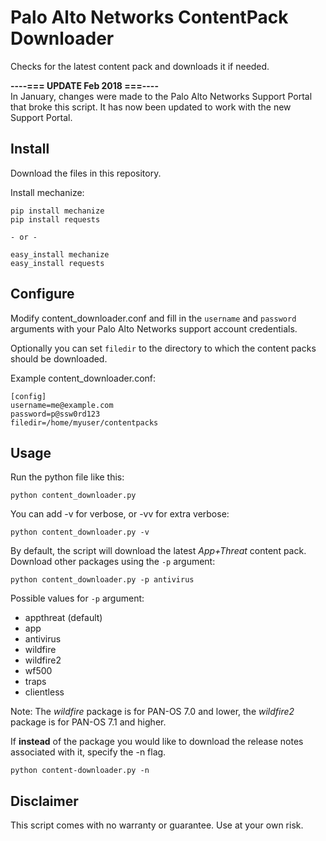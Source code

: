 Palo Alto Networks ContentPack Downloader
=========================================

Checks for the latest content pack and downloads it if needed.

**----=== UPDATE Feb 2018 ===----**  
In January, changes were made to the Palo Alto Networks Support Portal that broke this script. It has now been updated to work with the new Support Portal.

Install
-------

Download the files in this repository.

Install mechanize:

    pip install mechanize
    pip install requests
    
    - or -
    
    easy_install mechanize
    easy_install requests

Configure
---------

Modify content_downloader.conf and fill in the ``username`` and
``password`` arguments with your Palo Alto Networks support
account credentials.

Optionally you can set ``filedir`` to the directory to which the
content packs should be downloaded.

Example content_downloader.conf:

    [config]
    username=me@example.com
    password=p@ssw0rd123
    filedir=/home/myuser/contentpacks

Usage
-----

Run the python file like this:

    python content_downloader.py

You can add -v for verbose, or -vv for extra verbose:

    python content_downloader.py -v

By default, the script will download the latest *App+Threat* content pack.
Download other packages using the `-p` argument:

    python content_downloader.py -p antivirus

Possible values for `-p` argument:

* appthreat (default)
* app
* antivirus
* wildfire
* wildfire2
* wf500
* traps
* clientless

Note: The *wildfire* package is for PAN-OS 7.0 and lower, the *wildfire2*
package is for PAN-OS 7.1 and higher.

If **instead** of the package you would like to download the release notes associated with it, specify the -n flag.

    python content-downloader.py -n

Disclaimer
----------

This script comes with no warranty or guarantee. Use at your own risk.
